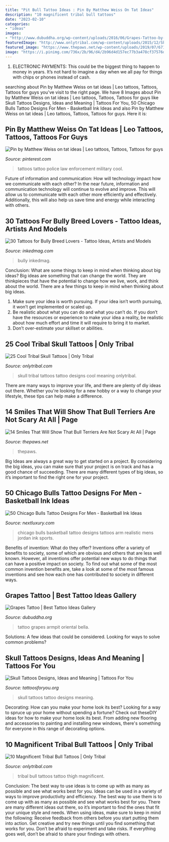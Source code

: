 ```yaml
---
title: "Pit Bull Tattoo Ideas : Pin By Matthew Weiss On Tat Ideas"
description: "10 magnificent tribal bull tattoos"
date: "2023-02-10"
categories:
- "ideas"
images:
- "http://www.dubuddha.org/wp-content/uploads/2016/06/Grapes-Tattoo-by-@bella_tattoo-2-728x728.jpg"
featuredImage: "http://www.onlytribal.com/wp-content/uploads/2015/12/Skull-Tribal-Tattoo.jpg"
featured_image: "https://www.thepaws.net/wp-content/uploads/2019/07/67191055_1285498278292474_3390289991954333696_n-768x768.jpg"
image: "https://i.pinimg.com/736x/2b/96/d4/2b96d4d157ec77b3a478cf37576dbd00--law-enforcement-tat.jpg"
---
```



1. ELECTRONIC PAYMENTS: This could be the biggest thing to happen to money in years. It’s not hard to imagine a day when we all pay for things with chips or phones instead of cash. 

	

		
searching about Pin by Matthew Weiss on tat ideas | Leo tattoos, Tattoos, Tattoos for guys you've visit to the right page. We have 8 Images about Pin by Matthew Weiss on tat ideas | Leo tattoos, Tattoos, Tattoos for guys like Skull Tattoos Designs, Ideas and Meaning | Tattoos For You, 50 Chicago Bulls Tattoo Designs For Men - Basketball Ink Ideas and also Pin by Matthew Weiss on tat ideas | Leo tattoos, Tattoos, Tattoos for guys. Here it is:
		
    
## Pin By Matthew Weiss On Tat Ideas | Leo Tattoos, Tattoos, Tattoos For Guys

<img loading=lazy src="https://i.pinimg.com/736x/2b/96/d4/2b96d4d157ec77b3a478cf37576dbd00--law-enforcement-tat.jpg" onerror="this.onerror=null;this.src='https://tse4.mm.bing.net/th?id=OIP.gwns-PrSdz3mndkbw-9btAHaLd&amp;pid=15.1';" alt="Pin by Matthew Weiss on tat ideas | Leo tattoos, Tattoos, Tattoos for guys">

_Source: pinterest.com_

>tattoos tattoo police law enforcement military cool. 

	

Future of information and communication: How will technology impact how we communicate with each other?
In the near future, information and communication technology will continue to evolve and improve. This will allow us to communicate with each other more efficiently and effectively. Additionally, this will also help us save time and energy while interacting with others.

    
## 30 Tattoos For Bully Breed Lovers - Tattoo Ideas, Artists And Models

<img loading=lazy src="https://www.inkedmag.com/.image/t_share/MTczODIxNjc4MzQ0NzQyNTM5/bully-breeds-fb.jpg" onerror="this.onerror=null;this.src='https://tse2.mm.bing.net/th?id=OIP.Vyj7RaKhhpCuucpTp8ooPgHaEK&amp;pid=15.1';" alt="30 Tattoos for Bully Breed Lovers - Tattoo Ideas, Artists and Models">

_Source: inkedmag.com_

>bully inkedmag. 

	

Conclusion: What are some things to keep in mind when thinking about big ideas?
Big ideas are something that can change the world. They are thinkpieces that have the potential to change how we live, work, and think about the world. There are a few things to keep in mind when thinking about big ideas. 
1. Make sure your idea is worth pursuing. If your idea isn’t worth pursuing, it won’t get implemented or scaled up. 
2. Be realistic about what you can do and what you can’t do. If you don’t have the resources or experience to make your idea a reality, be realistic about how much effort and time it will require to bring it to market. 
3. Don’t over-estimate your skillset or abilities.

    
## 25 Cool Tribal Skull Tattoos | Only Tribal

<img loading=lazy src="http://www.onlytribal.com/wp-content/uploads/2015/12/Skull-Tribal-Tattoo.jpg" onerror="this.onerror=null;this.src='https://tse3.mm.bing.net/th?id=OIP.zLUQ7Oym_PavgnU0JQ7QMwHaLG&amp;pid=15.1';" alt="25 Cool Tribal Skull Tattoos | Only Tribal">

_Source: onlytribal.com_

>skull tribal tattoos tattoo designs cool meaning onlytribal. 

	

There are many ways to improve your life, and there are plenty of diy ideas out there. Whether you're looking for a new hobby or a way to change your lifestyle, these tips can help make a difference.

    
## 14 Smiles That Will Show That Bull Terriers Are Not Scary At All | Page

<img loading=lazy src="https://www.thepaws.net/wp-content/uploads/2019/07/67191055_1285498278292474_3390289991954333696_n-768x768.jpg" onerror="this.onerror=null;this.src='https://tse2.mm.bing.net/th?id=OIP.firzvPn5rAnXpU4YOmSrIwHaHa&amp;pid=15.1';" alt="14 Smiles That Will Show That Bull Terriers Are Not Scary At All | Page">

_Source: thepaws.net_

>thepaws. 

	

Big Ideas are always a great way to get started on a project. By considering the big ideas, you can make sure that your project is on track and has a good chance of succeeding. There are many different types of big ideas, so it’s important to find the right one for your project.

    
## 50 Chicago Bulls Tattoo Designs For Men - Basketball Ink Ideas

<img loading=lazy src="http://nextluxury.com/wp-content/uploads/hyper-realistic-chicago-bulls-basketball-player-mens-arm-tattoos.jpg" onerror="this.onerror=null;this.src='https://tse4.mm.bing.net/th?id=OIP.jtDjDxtM3VzBvg5bOM3WNgHaHa&amp;pid=15.1';" alt="50 Chicago Bulls Tattoo Designs For Men - Basketball Ink Ideas">

_Source: nextluxury.com_

>chicago bulls basketball tattoo designs tattoos arm realistic mens jordan ink sports. 

	

Benefits of invention: What do they offer?
Inventions offer a variety of benefits to society, some of which are obvious and others that are less well known. However, all inventions offer potential new ways to do things that can have a positive impact on society. To find out what some of the most common invention benefits are, take a look at some of the most famous inventions and see how each one has contributed to society in different ways.

    
## Grapes Tattoo | Best Tattoo Ideas Gallery

<img loading=lazy src="http://www.dubuddha.org/wp-content/uploads/2016/06/Grapes-Tattoo-by-@bella_tattoo-2-728x728.jpg" onerror="this.onerror=null;this.src='https://tse1.mm.bing.net/th?id=OIP.oGIRN_fCf7YHUKVPytFlXQHaHa&amp;pid=15.1';" alt="Grapes Tattoo | Best Tattoo Ideas Gallery">

_Source: dubuddha.org_

>tattoo grapes armpit oriental bella. 

	

Solutions: A few ideas that could be considered.
Looking for ways to solve common problems?

    
## Skull Tattoos Designs, Ideas And Meaning | Tattoos For You

<img loading=lazy src="https://www.tattoosforyou.org/wp-content/uploads/2013/09/Skull-Tattoo-Designs-For-Men.jpg" onerror="this.onerror=null;this.src='https://tse2.mm.bing.net/th?id=OIP.SFt7fAEO3Xo5Kibfd2-2eQHaJ4&amp;pid=15.1';" alt="Skull Tattoos Designs, Ideas and Meaning | Tattoos For You">

_Source: tattoosforyou.org_

>skull tattoos tattoo designs meaning. 

	

Decorating: How can you make your home look its best?
Looking for a way to spruce up your home without spending a fortune? Check out theseDIY ideas for how to make your home look its best. From adding new flooring and accessories to painting and installing new windows, there's something for everyone in this range of decorating options.

    
## 10 Magnificent Tribal Bull Tattoos | Only Tribal

<img loading=lazy src="https://www.onlytribal.com/wp-content/uploads/2015/12/Tribal-Bull-Tattoo-Pictures.jpg" onerror="this.onerror=null;this.src='https://tse4.mm.bing.net/th?id=OIP.X87W2fsMdATRJicyfy3A7wHaJ4&amp;pid=15.1';" alt="10 Magnificent Tribal Bull Tattoos | Only Tribal">

_Source: onlytribal.com_

>tribal bull tattoos tattoo thigh magnificent. 

	

Conclusion: The best way to use ideas is to come up with as many as possible and see what works best for you.
Ideas can be used in a variety of ways to improve productivity and efficiency. The best way to use them is to come up with as many as possible and see what works best for you. There are many different ideas out there, so it’s important to find the ones that fit your unique style and needs. When using ideas, make sure to keep in mind the following: Receive feedback from others before you start putting them into action. Get creative and try new things until you find something that works for you. Don’t be afraid to experiment and take risks. If everything goes well, don’t be afraid to share your findings with others.

